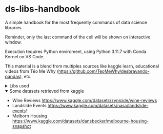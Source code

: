 # ds-libs-handbook

A simple handbook for the most frequently commands of data science libraries.

Reminder, only the last command of the cell will be shown on interactive window.

Execution tequires Python enviroment, using Python 3.11.7 with Conda Kernel on VS Code.

This material is a blend from multiples sources like kaggle learn, educational videos from Téo Me Why (https://github.com/TeoMeWhy/desbravando-pandas), etc.

<details>
  <summary>Libs used</summary>
  
  - Panda
  - Scikit
  - Seaborn
  - Matplotlib
  - Google Cloud Bigquery

</details>

<details open>
  <summary>Some datasets retrieved from kaggle</summary>
  
  - Wine Reviews https://www.kaggle.com/datasets/zynicide/wine-reviews
  - Landslide Events https://www.kaggle.com/datasets/nasa/landslide-events!
  - Melborn Housing https://www.kaggle.com/datasets/dansbecker/melbourne-housing-snapshot
    
</details>
